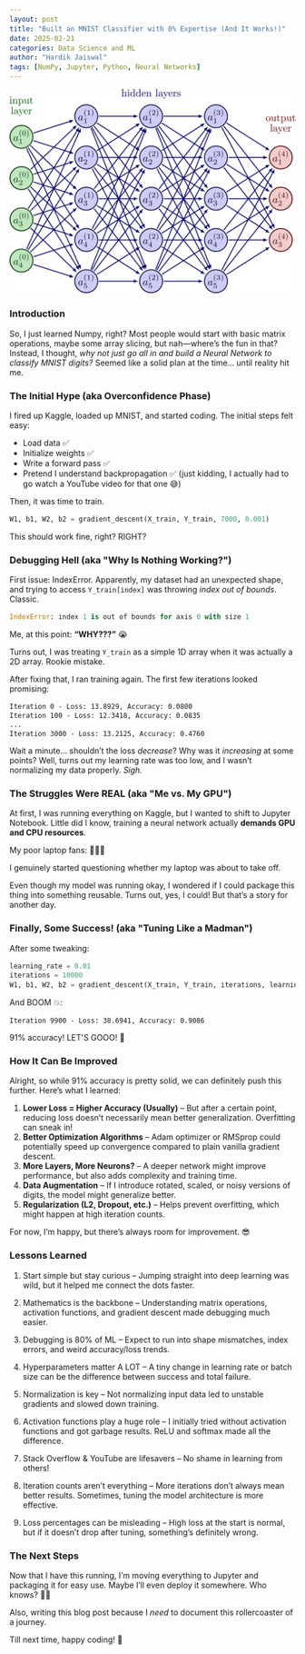 ```yaml
---
layout: post
title: "Built an MNIST Classifier with 0% Expertise (And It Works!)"
date: 2025-02-21
categories: Data Science and ML
author: "Hardik Jaiswal"
tags: [NumPy, Jupyter, Python, Neural Networks]
---
```


![img](/assets/img/blog_img/neural_network.png)

### Introduction

So, I just learned Numpy, right? Most people would start with basic matrix operations, maybe some array slicing, but nah—where’s the fun in that? Instead, I thought, *why not just go all in and build a Neural Network to classify MNIST digits?* Seemed like a solid plan at the time... until reality hit me.

### The Initial Hype (aka Overconfidence Phase)

I fired up Kaggle, loaded up MNIST, and started coding. The initial steps felt easy: 
- Load data ✅
- Initialize weights ✅
- Write a forward pass ✅
- Pretend I understand backpropagation ✅ (just kidding, I actually had to go watch a YouTube video for that one 😅)

Then, it was time to train.

```python
W1, b1, W2, b2 = gradient_descent(X_train, Y_train, 7000, 0.001)
```

This should work fine, right? RIGHT?

### Debugging Hell (aka "Why Is Nothing Working?")

First issue: IndexError. Apparently, my dataset had an unexpected shape, and trying to access `Y_train[index]` was throwing *index out of bounds*. Classic.

```python
IndexError: index 1 is out of bounds for axis 0 with size 1
```

Me, at this point: **“WHY???”** 😭

Turns out, I was treating `Y_train` as a simple 1D array when it was actually a 2D array. Rookie mistake.

After fixing that, I ran training again. The first few iterations looked promising:

```
Iteration 0 - Loss: 13.8929, Accuracy: 0.0800
Iteration 100 - Loss: 12.3418, Accuracy: 0.0835
...
Iteration 3000 - Loss: 13.2125, Accuracy: 0.4760
```

Wait a minute… shouldn’t the loss *decrease*? Why was it *increasing* at some points? Well, turns out my learning rate was too low, and I wasn’t normalizing my data properly. *Sigh.*

### The Struggles Were REAL (aka "Me vs. My GPU")

At first, I was running everything on Kaggle, but I wanted to shift to Jupyter Notebook. Little did I know, training a neural network actually **demands GPU and CPU resources**. 

My poor laptop fans: **🛫🛫🛫**

I genuinely started questioning whether my laptop was about to take off.

Even though my model was running okay, I wondered if I could package this thing into something reusable. Turns out, yes, I could! But that’s a story for another day.

### Finally, Some Success! (aka "Tuning Like a Madman")

After some tweaking:

```python
learning_rate = 0.01
iterations = 10000
W1, b1, W2, b2 = gradient_descent(X_train, Y_train, iterations, learning_rate)
```

And BOOM 💥:

```
Iteration 9900 - Loss: 38.6941, Accuracy: 0.9086
```

91% accuracy! LET'S GOOO! 🎉

### How It Can Be Improved

Alright, so while 91% accuracy is pretty solid, we can definitely push this further. Here’s what I learned:

1. **Lower Loss = Higher Accuracy (Usually)** – But after a certain point, reducing loss doesn’t necessarily mean better generalization. Overfitting can sneak in! 
2. **Better Optimization Algorithms** – Adam optimizer or RMSprop could potentially speed up convergence compared to plain vanilla gradient descent.
3. **More Layers, More Neurons?** – A deeper network might improve performance, but also adds complexity and training time.
4. **Data Augmentation** – If I introduce rotated, scaled, or noisy versions of digits, the model might generalize better.
5. **Regularization (L2, Dropout, etc.)** – Helps prevent overfitting, which might happen at high iteration counts.

For now, I’m happy, but there’s always room for improvement. 😎

### Lessons Learned

1. Start simple but stay curious – Jumping straight into deep learning was wild, but it helped me connect the dots faster.

2. Mathematics is the backbone – Understanding matrix operations, activation functions, and gradient descent made debugging much easier.

3. Debugging is 80% of ML – Expect to run into shape mismatches, index errors, and weird accuracy/loss trends.

4. Hyperparameters matter A LOT – A tiny change in learning rate or batch size can be the difference between success and total failure.

5. Normalization is key – Not normalizing input data led to unstable gradients and slowed down training.

6. Activation functions play a huge role – I initially tried without activation functions and got garbage results. ReLU and softmax made all the difference.

7. Stack Overflow & YouTube are lifesavers – No shame in learning from others! 

8. Iteration counts aren’t everything – More iterations don’t always mean better results. Sometimes, tuning the model architecture is more effective.

9. Loss percentages can be misleading – High loss at the start is normal, but if it doesn’t drop after tuning, something’s definitely wrong.

### The Next Steps

Now that I have this running, I’m moving everything to Jupyter and packaging it for easy use. Maybe I’ll even deploy it somewhere. Who knows? 🤷‍♂️

Also, writing this blog post because I *need* to document this rollercoaster of a journey. 

Till next time, happy coding! 🚀

